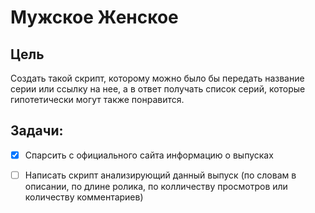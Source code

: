 # Мужское Женское
 ## Цель
Создать такой скрипт, которому можно было бы передать название серии или ссылку на нее, а в ответ получать список
серий, которые гипотетически могут также понравится.

## Задачи:
- [x] Спарсить с официального сайта информацию о выпусках

- [ ] Написать скрипт анализирующий данный выпуск (по словам в описании, по длине ролика, по колличеству просмотров или 
количеству комментариев)